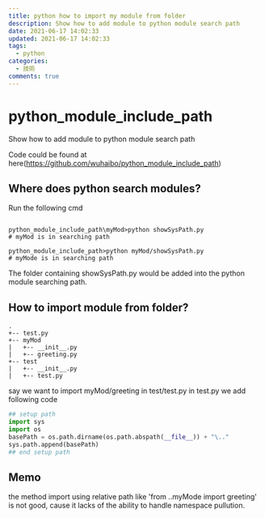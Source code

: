 ```yaml
---
title: python how to import my module from folder
description: Show how to add module to python module search path
date: 2021-06-17 14:02:33
updated: 2021-06-17 14:02:33
tags:
  - python
categories:
  - 技術
comments: true
---
```

# python_module_include_path
Show how to add module to python module search path



Code could be found at here(https://github.com/wuhaibo/python_module_include_path)

## Where does python search modules? 

Run the following cmd 

```Shell

python_module_include_path\myMod>python showSysPath.py
# myMod is in searching path

python_module_include_path>python myMod/showSysPath.py
# myMode is in searching path

```
The folder containing showSysPath.py would be added into the python module searching path.

## How to import module from folder?

```Shell
.
+-- test.py
+-- myMod
|   +-- __init__.py
|   +-- greeting.py
+-- test
|   +-- __init__.py
|   +-- test.py
```
say we want to import myMod/greeting in test/test.py
in test.py we add following code 

```python
## setup path
import sys
import os
basePath = os.path.dirname(os.path.abspath(__file__)) + "\.."
sys.path.append(basePath)
## end setup path
```

## Memo
the method import using relative path like 'from ..myMode import greeting' is not good, cause it lacks of the ability to handle namespace pullution. 





